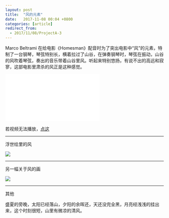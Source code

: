 ```yaml
---
layout: post
title:  "风的元素"
date:   2017-11-08 00:04 +0800
categories: [article]
redirect_from:
  - 2017/11/08/ProjectA-3
---
```


Marco Beltrami 在给电影《Homesman》配音时为了突出电影中“风”的元素，特制了一台钢琴，琴弦特别长，横着拉过了山谷，在弹奏钢琴时，琴弦在振动，山谷的风吹着琴弦，奏出的音乐带着山谷里风。听起来特别悠扬，有说不出的高远和寂寥，这部电影里肃杀的风正是这种感觉。

<div class="video">
  <iframe src="//player.bilibili.com/player.html?aid=16122929&cid=26311397&page=1" scrolling="no" border="0" frameborder="no" framespacing="0" allowfullscreen="true"> </iframe>
</div>

若视频无法播放，[点这](https://www.bilibili.com/video/av16122929/)

---



浮世绘里的风

![](https://wx2.sinaimg.cn/mw690/698f3196gy1flapffrfnij21jk12f7ki.jpg)



---





另一幅关于风的画

![](https://wx2.sinaimg.cn/mw690/698f3196gy1fla111c0ahj20xc0mn1ky.jpg)



---

其他

盛夏的旁晚，太阳已经落山，夕阳的余晖还，天还没完全黑，月亮经浅浅的挂出来，这个时刻很短，山里有微凉的清风。



